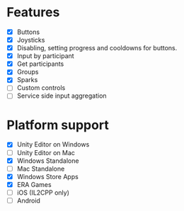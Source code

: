# Features
- [X] Buttons
- [X] Joysticks
- [X] Disabling, setting progress and cooldowns for buttons.
- [X] Input by participant
- [X] Get participants
- [X] Groups
- [X] Sparks
- [ ] Custom controls
- [ ] Service side input aggregation

# Platform support
- [X] Unity Editor on Windows
- [ ] Unity Editor on Mac
- [X] Windows Standalone
- [ ] Mac Standalone
- [X] Windows Store Apps
- [X] ERA Games
- [ ] iOS (IL2CPP only)
- [ ] Android
